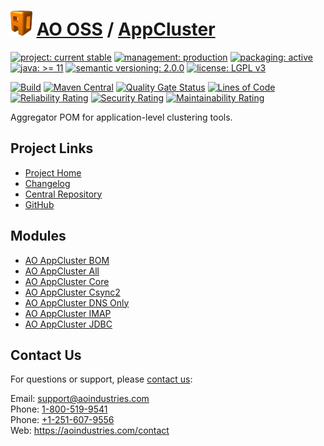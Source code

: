 # [<img src="ao-logo.png" alt="AO Logo" width="35" height="40">](https://github.com/ao-apps) [AO OSS](https://github.com/ao-apps/ao-oss) / [AppCluster](https://github.com/ao-apps/ao-appcluster)

[![project: current stable](https://oss.aoapps.com/ao-badges/project-current-stable.svg)](https://aoindustries.com/life-cycle#project-current-stable)
[![management: production](https://oss.aoapps.com/ao-badges/management-production.svg)](https://aoindustries.com/life-cycle#management-production)
[![packaging: active](https://oss.aoapps.com/ao-badges/packaging-active.svg)](https://aoindustries.com/life-cycle#packaging-active)  
[![java: &gt;= 11](https://oss.aoapps.com/ao-badges/java-11.svg)](https://docs.oracle.com/en/java/javase/11/)
[![semantic versioning: 2.0.0](https://oss.aoapps.com/ao-badges/semver-2.0.0.svg)](https://semver.org/spec/v2.0.0.html)
[![license: LGPL v3](https://oss.aoapps.com/ao-badges/license-lgpl-3.0.svg)](https://www.gnu.org/licenses/lgpl-3.0)

[![Build](https://github.com/ao-apps/ao-appcluster/workflows/Build/badge.svg?branch=master)](https://github.com/ao-apps/ao-appcluster/actions?query=workflow%3ABuild)
[![Maven Central](https://maven-badges.herokuapp.com/maven-central/com.aoapps/ao-appcluster/badge.svg)](https://maven-badges.herokuapp.com/maven-central/com.aoapps/ao-appcluster)
[![Quality Gate Status](https://sonarcloud.io/api/project_badges/measure?branch=master&project=com.aoapps%3Aao-appcluster&metric=alert_status)](https://sonarcloud.io/dashboard?branch=master&id=com.aoapps%3Aao-appcluster)
[![Lines of Code](https://sonarcloud.io/api/project_badges/measure?branch=master&project=com.aoapps%3Aao-appcluster&metric=ncloc)](https://sonarcloud.io/component_measures?branch=master&id=com.aoapps%3Aao-appcluster&metric=ncloc)  
[![Reliability Rating](https://sonarcloud.io/api/project_badges/measure?branch=master&project=com.aoapps%3Aao-appcluster&metric=reliability_rating)](https://sonarcloud.io/component_measures?branch=master&id=com.aoapps%3Aao-appcluster&metric=Reliability)
[![Security Rating](https://sonarcloud.io/api/project_badges/measure?branch=master&project=com.aoapps%3Aao-appcluster&metric=security_rating)](https://sonarcloud.io/component_measures?branch=master&id=com.aoapps%3Aao-appcluster&metric=Security)
[![Maintainability Rating](https://sonarcloud.io/api/project_badges/measure?branch=master&project=com.aoapps%3Aao-appcluster&metric=sqale_rating)](https://sonarcloud.io/component_measures?branch=master&id=com.aoapps%3Aao-appcluster&metric=Maintainability)

Aggregator POM for application-level clustering tools.

## Project Links
* [Project Home](https://oss.aoapps.com/appcluster/)
* [Changelog](https://oss.aoapps.com/appcluster/changelog)
* [Central Repository](https://central.sonatype.com/artifact/com.aoapps/ao-appcluster)
* [GitHub](https://github.com/ao-apps/ao-appcluster)

## Modules
* [AO AppCluster BOM](https://github.com/ao-apps/ao-appcluster-bom)
* [AO AppCluster All](https://github.com/ao-apps/ao-appcluster-all)
* [AO AppCluster Core](https://github.com/ao-apps/ao-appcluster-core)
* [AO AppCluster Csync2](https://github.com/ao-apps/ao-appcluster-csync2)
* [AO AppCluster DNS Only](https://github.com/ao-apps/ao-appcluster-dnsonly)
* [AO AppCluster IMAP](https://github.com/ao-apps/ao-appcluster-imap)
* [AO AppCluster JDBC](https://github.com/ao-apps/ao-appcluster-jdbc)

## Contact Us
For questions or support, please [contact us](https://aoindustries.com/contact):

Email: [support@aoindustries.com](mailto:support@aoindustries.com)  
Phone: [1-800-519-9541](tel:1-800-519-9541)  
Phone: [+1-251-607-9556](tel:+1-251-607-9556)  
Web: https://aoindustries.com/contact
